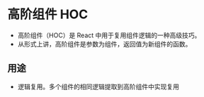 # 高阶组件 HOC

- 高阶组件（HOC）是 React 中用于复用组件逻辑的一种高级技巧。
- 从形式上讲，高阶组件是参数为组件，返回值为新组件的函数。

## 用途

- 逻辑复用。多个组件的相同逻辑提取到高阶组件中实现复用
